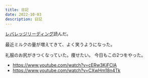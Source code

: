 ```yaml
---
title: 日記
date: 2022-10-03
description: 日記
---
```


[レバレッジリーディング](https://www.amazon.co.jp/%E3%83%AC%E3%83%90%E3%83%AC%E3%83%83%E3%82%B8%E3%83%BB%E3%83%AA%E3%83%BC%E3%83%87%E3%82%A3%E3%83%B3%E3%82%B0-%E6%9C%AC%E7%94%B0-%E7%9B%B4%E4%B9%8B/dp/4492042695/)読んだ。

最近ミルクの量が増えてきて、よく笑うようになった。

礼服のお尻がきつくなっていた。痩せたい。
今日もこの2つをやった。
- https://www.youtube.com/watch?v=cERw3KiFClA
- https://www.youtube.com/watch?v=CXwHm18n4Tk
